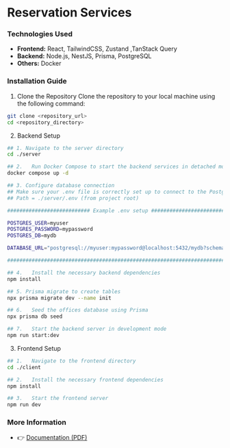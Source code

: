 # Reservation Services

### Technologies Used

- **Frontend:** React, TailwindCSS, Zustand ,TanStack Query
- **Backend:** Node.js, NestJS, Prisma, PostgreSQL
- **Others:** Docker

### Installation Guide

1. Clone the Repository
   Clone the repository to your local machine using the following command:

```bash
git clone <repository_url>
cd <repository_directory>
```

2. Backend Setup

```bash
## 1. Navigate to the server directory
cd ./server

## 2.	Run Docker Compose to start the backend services in detached mode
docker compose up -d

## 3. Configure database connection
## Make sure your .env file is correctly set up to connect to the PostgreSQL database running in Docker
## Path = ./server/.env (from project root)

########################### Example .env setup ################################

POSTGRES_USER=myuser
POSTGRES_PASSWORD=mypassword
POSTGRES_DB=mydb

DATABASE_URL="postgresql://myuser:mypassword@localhost:5432/mydb?schema=public"

###############################################################################

## 4.	Install the necessary backend dependencies
npm install

## 5. Prisma migrate to create tables
npx prisma migrate dev --name init

## 6.	Seed the offices database using Prisma
npx prisma db seed

## 7.	Start the backend server in development mode
npm run start:dev
```

3. Frontend Setup

```bash
## 1.	Navigate to the frontend directory
cd ./client

## 2.	Install the necessary frontend dependencies
npm install

## 3.	Start the frontend server
npm run dev
```

### More Information

- 👉 [Documentation (PDF)](./Document.pdf)
